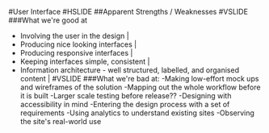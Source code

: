 #User Interface
#HSLIDE
##Apparent Strengths / Weaknesses
#VSLIDE
###What we're good at
- Involving the user in the design |
- Producing nice looking interfaces |
- Producing responsive interfaces |
- Keeping interfaces simple, consistent |
- Information architecture - well structured, labelled, and organised content |
#VSLIDE
###What we're bad at:
-Making low-effort mock ups and wireframes of the solution
-Mapping out the whole workflow before it is built
-Larger scale testing before release??
-Designing with accessibility in mind
-Entering the design process with a set of requirements
-Using analytics to understand existing sites
-Observing the site's real-world use
